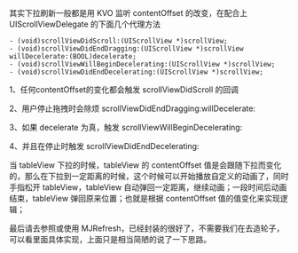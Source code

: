 其实下拉刷新一般都是用 KVO 监听 contentOffset 的改变，在配合上 UIScrollViewDelegate 的下面几个代理方法


	- (void)scrollViewDidScroll:(UIScrollView *)scrollView;
	- (void)scrollViewDidEndDragging:(UIScrollView *)scrollView willDecelerate:(BOOL)decelerate;
	- (void)scrollViewWillBeginDecelerating:(UIScrollView *)scrollView;
	- (void)scrollViewDidEndDecelerating:(UIScrollView *)scrollView;


1、任何contentOffset的变化都会触发 scrollViewDidScroll 的回调

2、用户停止拖拽时会除烦 scrollViewDidEndDragging:willDecelerate: 

3、如果 decelerate 为真，触发 scrollViewWillBeginDecelerating: 

4、并且在停止时触发 scrollViewDidEndDecelerating: 

当 tableView 下拉的时候，tableView 的 contentOffset 值是会跟随下拉而变化的，那么在下拉到一定距离的时候，这个时候可以开始播放自定义的动画了，同时手指松开 tableView，tableView 自动弹回一定距离，继续动画；一段时间后动画结束，tableView 弹回原来位置；也就是根据 contentOffset 值的值变化来实现逻辑；

最后请去参照或使用 MJRefresh，已经封装的很好了，不需要我们在去造轮子，可以看里面具体实现，上面只是相当简陋的说了一下思路。

